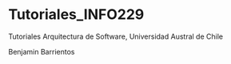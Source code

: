 # Tutoriales_INFO229
Tutoriales Arquitectura de Software, 
Universidad Austral de Chile



Benjamin Barrientos
